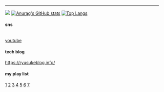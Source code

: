 ***
![](https://github-profile-summary-cards.vercel.app/api/cards/profile-details?username=ryusukevlc&theme=monokai)
[![Anurag's GitHub stats](https://github-readme-stats.vercel.app/api?username=ryusukevlc&theme=radical)](https://github.com/anuraghazra/github-readme-stats)
[![Top Langs](https://github-readme-stats.vercel.app/api/top-langs/?username=ryusukevlc&layout=compact&theme=radical)](https://github.com/anuraghazra/github-readme-stats)


#### sns  
[<i class="fa-solid fa-note"></i>](https://note.com/ryusuke1)  
[youtube](https://www.youtube.com/channel/UCKuLCyJ6xu1ofOw7AsbSP8A/featured)

#### tech blog
https://ryusukeblog.info/  

#### my play list  
[1](https://youtube.com/playlist?list=PL5uhcny8QJzZZ6I_O2lW4gbqUz-1B8mWI)
[2](https://youtube.com/playlist?list=PL5uhcny8QJzbwrjCc5IVypsJXEAnEVdhd)
[3](https://youtube.com/playlist?list=PL5uhcny8QJzYiz91UqHJxWgPHrTYC_573)
[4](https://youtube.com/playlist?list=PL5uhcny8QJzYlM51otLlqeSdHIoBmaIO4)
[5](https://youtube.com/playlist?list=PL5uhcny8QJzaA9BMhqE6pA-0-ukRUQYFg)
[6](https://youtube.com/playlist?list=PL5uhcny8QJzYXWlAn2V6oLDAvAxyn8d1j)
[7](https://youtube.com/playlist?list=PL5uhcny8QJzb32pOs0hKIJgC6AJN4DWs-)
